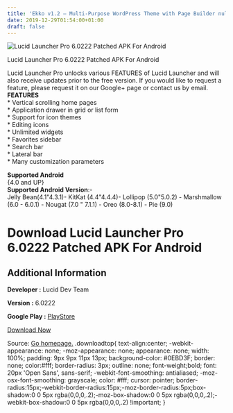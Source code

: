 ```yaml
---
title: 'Ekko v1.2 – Multi-Purpose WordPress Theme with Page Builder nulled'
date: 2019-12-29T01:54:00+01:00
draft: false
---
```


![Lucid Launcher Pro 6.0222 Patched APK For Android](https://i0.wp.com/apkhome.net/wp-content/uploads/2019/12/Lucid-Launcher-Pro-6.0222-Patched.png "Lucid Launcher Pro 6.0222 Patched APK For Android")

  

Lucid Launcher Pro 6.0222 Patched APK For Android

Lucid Launcher Pro unlocks various FEATURES of Lucid Launcher and will also receive updates prior to the free version. If you would like to request a feature, please request it on our Google+ page or contact us by email.  
**FEATURES**  
\* Vertical scrolling home pages  
\* Application drawer in grid or list form  
\* Support for icon themes  
\* Editing icons  
\* Unlimited widgets  
\* Favorites sidebar  
\* Search bar  
\* Lateral bar  
\* Many customization parameters

**Supported Android**  
{4.0 and UP}  
**Supported Android Version**:-  
Jelly Bean(4.1"4.3.1)- KitKat (4.4"4.4.4)- Lollipop (5.0"5.0.2) - Marshmallow (6.0 - 6.0.1) - Nougat (7.0 " 7.1.1) - Oreo (8.0-8.1) - Pie (9.0)

Download Lucid Launcher Pro 6.0222 Patched APK For Android
==========================================================

Additional Information
----------------------

**Developer :** Lucid Dev Team

**Version :** 6.0222

**Google Play :** [PlayStore](https://play.google.com/store/apps/details?id=com.powerpoint45.launcherpro)

  

[Download Now](https://store4app.co/post/lucid-launcher-pro-6-0222-patched-apk-for-android_1577545897)

  
Source: [Go homepage.](https://store4app.co/post/lucid-launcher-pro-6-0222-patched-apk-for-android_1577545897) .downloadtop{ text-align:center; -webkit-appearance: none; -moz-appearance: none; appearance: none; width: 100%; padding: 9px 9px 11px 13px; background-color: #0EBD3F; border: none; color:#fff; border-radius: 3px; outline: none; font-weight;bold; font: 20px 'Open Sans', sans-serif; -webkit-font-smoothing: antialiased; -moz-osx-font-smoothing: grayscale; color: #fff; cursor: pointer; border-radius:15px;-webkit-border-radius:15px;-moz-border-radius:5px;box-shadow:0 0 5px rgba(0,0,0,.2);-moz-box-shadow:0 0 5px rgba(0,0,0,.2);-webkit-box-shadow:0 0 5px rgba(0,0,0,.2) !important; }